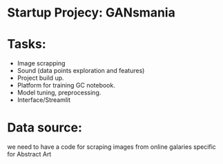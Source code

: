 # Startup Projecy: GANsmania


# Tasks: 

-	Image scrapping 
-	Sound (data points exploration and features) 
-	Project build up.
-	Platform for training GC notebook.  
-	Model tuning, preprocessing.
-	Interface/Streamlit



# Data source: 

we need to have a code for scraping images from online galaries specific for Abstract Art


